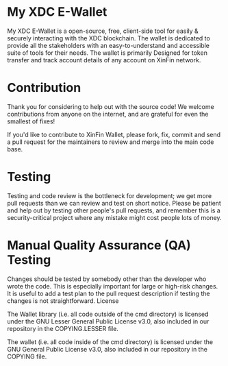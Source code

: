 # My XDC E-Wallet
My XDC E-Wallet is a open-source, free, client-side tool for easily & securely interacting with the XDC blockchain. The wallet is dedicated to provide all the stakeholders with an easy-to-understand and accessible suite of tools for their needs. The wallet is primarily Designed for token transfer and track account details of any account on XinFin network.

# Contribution
Thank you for considering to help out with the source code! We welcome contributions from anyone on the internet, and are grateful for even the smallest of fixes!

If you'd like to contribute to XinFin Wallet, please fork, fix, commit and send a pull request for the maintainers to review and merge into the main code base.

# Testing
Testing and code review is the bottleneck for development; we get more pull requests than we can review and test on short notice. Please be patient and help out by testing other people's pull requests, and remember this is a security-critical project where any mistake might cost people lots of money.

# Manual Quality Assurance (QA) Testing
Changes should be tested by somebody other than the developer who wrote the code. This is especially important for large or high-risk changes. It is useful to add a test plan to the pull request description if testing the changes is not straightforward.
License

The Wallet library (i.e. all code outside of the cmd directory) is licensed under the GNU Lesser General Public License v3.0, also included in our repository in the COPYING.LESSER file.

The wallet (i.e. all code inside of the cmd directory) is licensed under the GNU General Public License v3.0, also included in our repository in the COPYING file.
